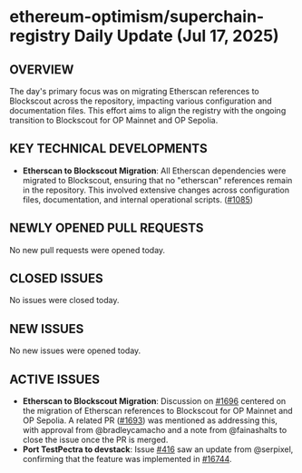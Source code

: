 # ethereum-optimism/superchain-registry Daily Update (Jul 17, 2025)
## OVERVIEW 
The day's primary focus was on migrating Etherscan references to Blockscout across the repository, impacting various configuration and documentation files. This effort aims to align the registry with the ongoing transition to Blockscout for OP Mainnet and OP Sepolia.

## KEY TECHNICAL DEVELOPMENTS

- **Etherscan to Blockscout Migration**: All Etherscan dependencies were migrated to Blockscout, ensuring that no "etherscan" references remain in the repository. This involved extensive changes across configuration files, documentation, and internal operational scripts. ([#1085](https://github.com/ethereum-optimism/superchain-registry/pull/1085))

## NEWLY OPENED PULL REQUESTS
No new pull requests were opened today.

## CLOSED ISSUES
No issues were closed today.

## NEW ISSUES
No new issues were opened today.

## ACTIVE ISSUES

- **Etherscan to Blockscout Migration**: Discussion on [#1696](https://github.com/ethereum-optimism/superchain-registry/issues/1696) centered on the migration of Etherscan references to Blockscout for OP Mainnet and OP Sepolia. A related PR ([#1693](https://github.com/ethereum-optimism/docs/pull/1693)) was mentioned as addressing this, with approval from @bradleycamacho and a note from @fainashalts to close the issue once the PR is merged.
- **Port TestPectra to devstack**: Issue [#416](https://github.com/ethereum-optimism/superchain-registry/issues/416) saw an update from @serpixel, confirming that the feature was implemented in [#16744](https://github.com/ethereum-optimism/optimism/pull/16744).